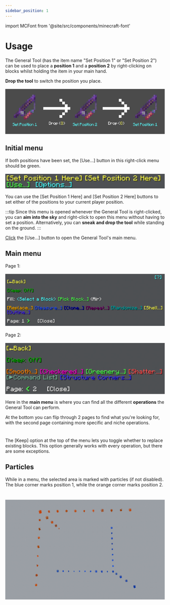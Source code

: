 ```yaml
---
sidebar_position: 1
---
```


import MCFont from '@site/src/components/minecraft-font'

# Usage

The General Tool (has the item name "Set Position 1" or "Set Position 2") can be used to place a **position 1** and a **position 2** by right-clicking on blocks whilst holding the item in your main hand.

**Drop the tool** to switch the position you place.<br></br>
![Drop the tool to switch between these two](img/position_swapping_instructions.png)
## Initial menu
If both positions have been set, the <MCFont color="green">[Use...]</MCFont> button in this right-click menu should be green.<br></br>
![The initial General Tool menu](img/initial_menu.png)

You can use the <MCFont color="yellow">[Set Position 1 Here]</MCFont> and <MCFont color="yellow">[Set Position 2 Here]</MCFont> buttons to set either of the positions to your current player position.

:::tip
Since this menu is opened whenever the General Tool is right-clicked, you can **aim into the sky** and right-click to open this menu without having to set a position. Alternatively, you can **sneak and drop the tool** while standing on the ground.
:::

[Click](../chat-menu-system) the <MCFont color="green">[Use...]</MCFont> button to open the General Tool's main menu.

## Main menu
Page 1:<br></br>
![The main General Tool menu page 1](img/main_menu_page_1.png)<br></br>
Page 2:<br></br>
![The main General Tool menu page 2](img/main_menu_page_2.png)

Here in the **main menu** is where you can find all the different **operations** the General Tool can perform.

At the bottom you can flip through 2 pages to find what you're looking for, with the second page containing more specific and niche operations.
#
The <MCFont color="#0aad02">[Keep]</MCFont> option at the top of the menu lets you toggle whether to replace existing blocks. This option generally works with every operation, but there are some exceptions.

## Particles
While in a menu, the selected area is marked with particles (if not disabled). The blue corner marks position 1, while the orange corner marks position 2.
#
![The area particles](img/position_particles.png)
